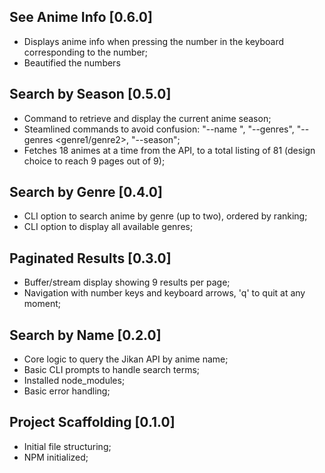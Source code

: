 ## See Anime Info [0.6.0]
- Displays anime info when pressing the number in the keyboard corresponding to the number;
- Beautified the numbers

## Search by Season [0.5.0]
- Command to retrieve and display the current anime season;
- Steamlined commands to avoid confusion: "--name <name>", "--genres", "--genres <genre1/genre2>, "--season";
- Fetches 18 animes at a time from the API, to a total listing of 81 (design choice to reach 9 pages out of 9);

## Search by Genre [0.4.0]
- CLI option to search anime by genre (up to two), ordered by ranking;
- CLI option to display all available genres;


## Paginated Results [0.3.0]
- Buffer/stream display showing 9 results per page;
- Navigation with number keys and keyboard arrows, 'q' to quit at any moment;

## Search by Name [0.2.0] 
- Core logic to query the Jikan API by anime name;
- Basic CLI prompts to handle search terms;
- Installed node_modules;
- Basic error handling;

## Project Scaffolding [0.1.0]
- Initial file structuring;
- NPM initialized;